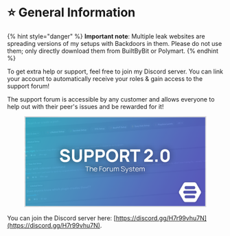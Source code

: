 # ⭐ General Information

{% hint style="danger" %}
**Important note**: Multiple leak websites are spreading versions of my setups with Backdoors in them. Please do not use them; only directly download them from BuiltByBit or Polymart.
{% endhint %}

To get extra help or support, feel free to join my Discord server. You can link your account to automatically receive your roles & gain access to the support forum!

The support forum is accessible by any customer and allows everyone to help out with their peer's issues and be rewarded for it!

<figure><img src=".gitbook/assets/support2.png" alt=""><figcaption></figcaption></figure>

You can join the Discord server here: [https://discord.gg/H7r99vhu7N](https://discord.gg/H7r99vhu7N).
